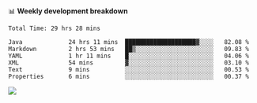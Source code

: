 

📊 **Weekly development breakdown**
<!--START_SECTION:waka-->

```text
Total Time: 29 hrs 28 mins

Java             24 hrs 11 mins  ████████████████████▓░░░░   82.08 %
Markdown         2 hrs 53 mins   ██▒░░░░░░░░░░░░░░░░░░░░░░   09.83 %
YAML             1 hr 11 mins    █░░░░░░░░░░░░░░░░░░░░░░░░   04.06 %
XML              54 mins         ▓░░░░░░░░░░░░░░░░░░░░░░░░   03.10 %
Text             9 mins          ░░░░░░░░░░░░░░░░░░░░░░░░░   00.53 %
Properties       6 mins          ░░░░░░░░░░░░░░░░░░░░░░░░░   00.37 %
```

<!--END_SECTION:waka-->

<p align="left" dir="auto">
  <a href="#">
    <img src="https://github-readme-stats.vercel.app/api?username=JiHongYuan&show_icons=true&inc">
  </a>
</p>
